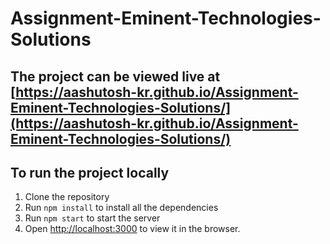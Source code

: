 # Assignment-Eminent-Technologies-Solutions

## The project can be viewed live at [https://aashutosh-kr.github.io/Assignment-Eminent-Technologies-Solutions/](https://aashutosh-kr.github.io/Assignment-Eminent-Technologies-Solutions/)

## To run the project locally

1. Clone the repository
2. Run `npm install` to install all the dependencies
3. Run `npm start` to start the server
4. Open [http://localhost:3000](http://localhost:3000) to view it in the browser.
